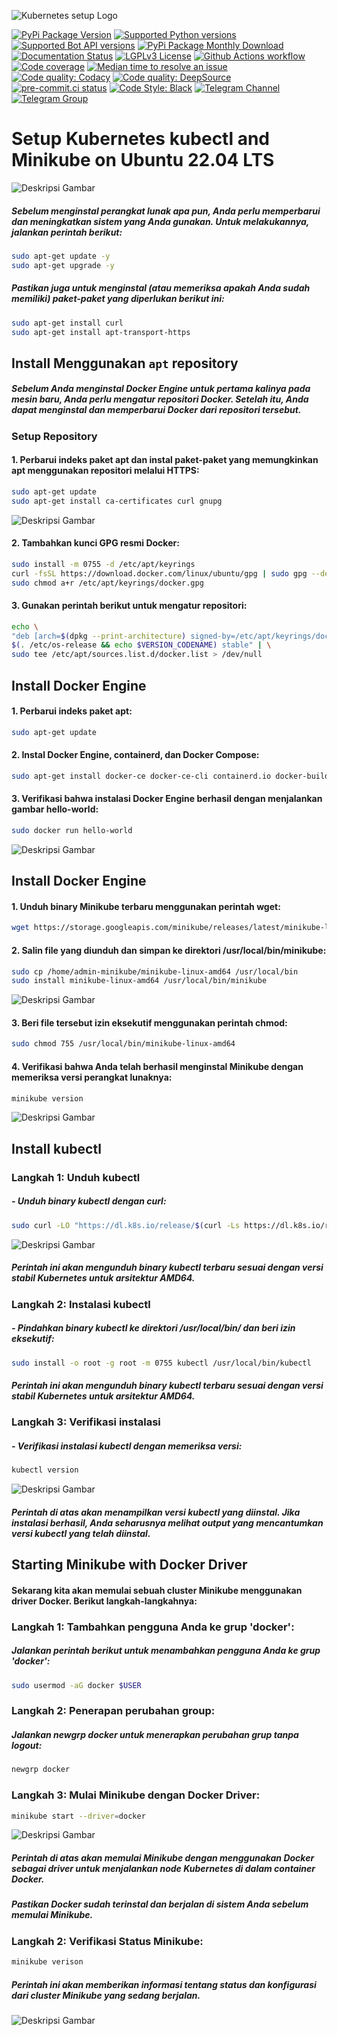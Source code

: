![Kubernetes setup Logo](images/logo.png) 

[![PyPi Package Version](https://img.shields.io/pypi/v/python-telegram-bot.svg)](https://pypi.org/project/python-telegram-bot/)
[![Supported Python versions](https://img.shields.io/pypi/pyversions/python-telegram-bot.svg)](https://pypi.org/project/python-telegram-bot/)
[![Supported Bot API versions](https://img.shields.io/badge/Bot%20API-6.9-blue?logo=telegram)](https://core.telegram.org/bots/api-changelog)
[![PyPi Package Monthly Download](https://img.shields.io/pypi/dm/python-telegram-bot)](https://pypistats.org/packages/python-telegram-bot)
[![Documentation Status](https://readthedocs.org/projects/python-telegram-bot/badge/?version=stable)](https://docs.python-telegram-bot.org/en/stable/)
[![LGPLv3 License](https://img.shields.io/pypi/l/python-telegram-bot.svg)](https://www.gnu.org/licenses/lgpl-3.0.html)
[![Github Actions workflow](https://github.com/python-telegram-bot/python-telegram-bot/workflows/Unit%20Tests/badge.svg)](https://github.com/python-telegram-bot/python-telegram-bot/)
[![Code coverage](https://codecov.io/gh/python-telegram-bot/python-telegram-bot/branch/master/graph/badge.svg)](https://app.codecov.io/gh/python-telegram-bot/python-telegram-bot)
[![Median time to resolve an issue](https://isitmaintained.com/badge/resolution/python-telegram-bot/python-telegram-bot.svg)](https://isitmaintained.com/project/python-telegram-bot/python-telegram-bot)
[![Code quality: Codacy](https://api.codacy.com/project/badge/Grade/99d901eaa09b44b4819aec05c330c968)](https://app.codacy.com/gh/python-telegram-bot/python-telegram-bot/dashboard)
[![Code quality: DeepSource](https://app.deepsource.com/gh/python-telegram-bot/python-telegram-bot.svg/?label=active+issues)](https://app.deepsource.com/gh/python-telegram-bot/python-telegram-bot/?ref=repository-badge)
[![pre-commit.ci status](https://results.pre-commit.ci/badge/github/python-telegram-bot/python-telegram-bot/master.svg)](https://results.pre-commit.ci/latest/github/python-telegram-bot/python-telegram-bot/master)
[![Code Style: Black](https://img.shields.io/badge/code%20style-black-000000.svg)](https://github.com/psf/black)
[![Telegram Channel](https://img.shields.io/badge/Telegram-Channel-blue.svg?logo=telegram)](https://t.me/pythontelegrambotchannel)
[![Telegram Group](https://img.shields.io/badge/Telegram-Group-blue.svg?logo=telegram)](https://telegram.me/pythontelegrambotgroup)

 
# Setup Kubernetes kubectl and Minikube on Ubuntu 22.04 LTS

![Deskripsi Gambar](images/p_judul.webp) 

##### Sebelum menginstal perangkat lunak apa pun, Anda perlu memperbarui dan meningkatkan sistem yang Anda gunakan. Untuk melakukannya, jalankan perintah berikut:

```sh
sudo apt-get update -y
sudo apt-get upgrade -y
```

##### Pastikan juga untuk menginstal (atau memeriksa apakah Anda sudah memiliki) paket-paket yang diperlukan berikut ini:

```sh
sudo apt-get install curl
sudo apt-get install apt-transport-https
```

## Install Menggunakan `apt` repository

##### Sebelum Anda menginstal Docker Engine untuk pertama kalinya pada mesin baru, Anda perlu mengatur repositori Docker. Setelah itu, Anda dapat menginstal dan memperbarui Docker dari repositori tersebut.

### Setup Repository 

#### 1. Perbarui indeks paket apt dan instal paket-paket yang memungkinkan apt menggunakan repositori melalui HTTPS:

```sh
sudo apt-get update
sudo apt-get install ca-certificates curl gnupg
```
![Deskripsi Gambar](images/ss_ca-cert.png)

#### 2. Tambahkan kunci GPG resmi Docker:

```sh
sudo install -m 0755 -d /etc/apt/keyrings
curl -fsSL https://download.docker.com/linux/ubuntu/gpg | sudo gpg --dearmor -o /etc/apt/keyrings/docker.gpg
sudo chmod a+r /etc/apt/keyrings/docker.gpg
```

#### 3. Gunakan perintah berikut untuk mengatur repositori:

```sh
echo \
"deb [arch=$(dpkg --print-architecture) signed-by=/etc/apt/keyrings/docker.gpg] https://download.docker.com/linux/ubuntu \
$(. /etc/os-release && echo $VERSION_CODENAME) stable" | \
sudo tee /etc/apt/sources.list.d/docker.list > /dev/null
```

## Install Docker Engine

#### 1. Perbarui indeks paket apt:

```sh
sudo apt-get update
```

#### 2. Instal Docker Engine, containerd, dan Docker Compose:

```sh
sudo apt-get install docker-ce docker-ce-cli containerd.io docker-buildx-plugin docker-compose-plugin
```

#### 3. Verifikasi bahwa instalasi Docker Engine berhasil dengan menjalankan gambar hello-world:

```sh
sudo docker run hello-world
```

![Deskripsi Gambar](images/h-world.png)

## Install Docker Engine

#### 1. Unduh binary Minikube terbaru menggunakan perintah wget:

```sh
wget https://storage.googleapis.com/minikube/releases/latest/minikube-linux-amd64 -P ~/
```

#### 2. Salin file yang diunduh dan simpan ke direktori /usr/local/bin/minikube:

```sh
sudo cp /home/admin-minikube/minikube-linux-amd64 /usr/local/bin
sudo install minikube-linux-amd64 /usr/local/bin/minikube
```

![Deskripsi Gambar](images/m-version.png)

#### 3. Beri file tersebut izin eksekutif menggunakan perintah chmod:

```sh
sudo chmod 755 /usr/local/bin/minikube-linux-amd64
```

#### 4. Verifikasi bahwa Anda telah berhasil menginstal Minikube dengan memeriksa versi perangkat lunaknya:

```sh
minikube version
``` 

![Deskripsi Gambar](images/m-version.png)

## Install kubectl

### Langkah 1: Unduh kubectl

##### - Unduh binary kubectl dengan curl:

```sh
sudo curl -LO "https://dl.k8s.io/release/$(curl -Ls https://dl.k8s.io/release/stable.txt)/bin/linux/amd64/kubectl"
```

![Deskripsi Gambar](images/kube.png)

##### Perintah ini akan mengunduh binary kubectl terbaru sesuai dengan versi stabil Kubernetes untuk arsitektur AMD64.

### Langkah 2: Instalasi kubectl

##### - Pindahkan binary kubectl ke direktori /usr/local/bin/ dan beri izin eksekutif:

```sh
sudo install -o root -g root -m 0755 kubectl /usr/local/bin/kubectl
```

##### Perintah ini akan mengunduh binary kubectl terbaru sesuai dengan versi stabil Kubernetes untuk arsitektur AMD64.

### Langkah 3: Verifikasi instalasi

##### - Verifikasi instalasi kubectl dengan memeriksa versi:

```sh
kubectl version
```

![Deskripsi Gambar](images/k-version.png)

##### Perintah di atas akan menampilkan versi kubectl yang diinstal. Jika instalasi berhasil, Anda seharusnya melihat output yang mencantumkan versi kubectl yang telah diinstal.

## Starting Minikube with Docker Driver

#### Sekarang kita akan memulai sebuah cluster Minikube menggunakan driver Docker. Berikut langkah-langkahnya:

### Langkah 1: Tambahkan pengguna Anda ke grup 'docker':

##### Jalankan perintah berikut untuk menambahkan pengguna Anda ke grup 'docker':

```sh
sudo usermod -aG docker $USER 
```

### Langkah 2: Penerapan perubahan group:

##### Jalankan newgrp docker untuk menerapkan perubahan grup tanpa logout:

```sh
newgrp docker 
```

### Langkah 3: Mulai Minikube dengan Docker Driver:

```sh
minikube start --driver=docker
```
![Deskripsi Gambar](images/mkube-start.png) 

##### Perintah di atas akan memulai Minikube dengan menggunakan Docker sebagai driver untuk menjalankan node Kubernetes di dalam container Docker.
##### Pastikan Docker sudah terinstal dan berjalan di sistem Anda sebelum memulai Minikube.

### Langkah 2: Verifikasi Status Minikube:

```sh
minikube verison
```

##### Perintah ini akan memberikan informasi tentang status dan konfigurasi dari cluster Minikube yang sedang berjalan.

![Deskripsi Gambar](images/mkube-version.png) 